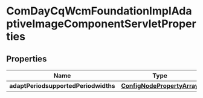 
# ComDayCqWcmFoundationImplAdaptiveImageComponentServletProperties

## Properties
Name | Type | Description | Notes
------------ | ------------- | ------------- | -------------
**adaptPeriodsupportedPeriodwidths** | [**ConfigNodePropertyArray**](ConfigNodePropertyArray.md) |  |  [optional]



